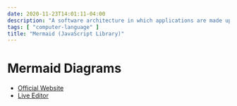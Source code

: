 ```yaml
---
date: 2020-11-23T14:01:11-04:00
description: "A software architecture in which applications are made up of loosely coupled services"
tags: [ "computer-language" ]
title: "Mermaid (JavaScript Library)"
---
```


# Mermaid Diagrams

* [Official Website](https://mermaid-js.github.io/)
* [Live Editor](https://mermaid-js.github.io/mermaid-live-editor/)
